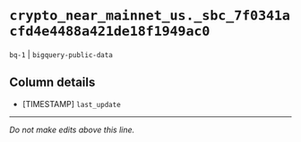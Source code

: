 # `crypto_near_mainnet_us._sbc_7f0341acfd4e4488a421de18f1949ac0`
`bq-1` | `bigquery-public-data`

## Column details
* [TIMESTAMP] `last_update`

-------------------------------------------------------------------------------
*Do not make edits above this line.*
